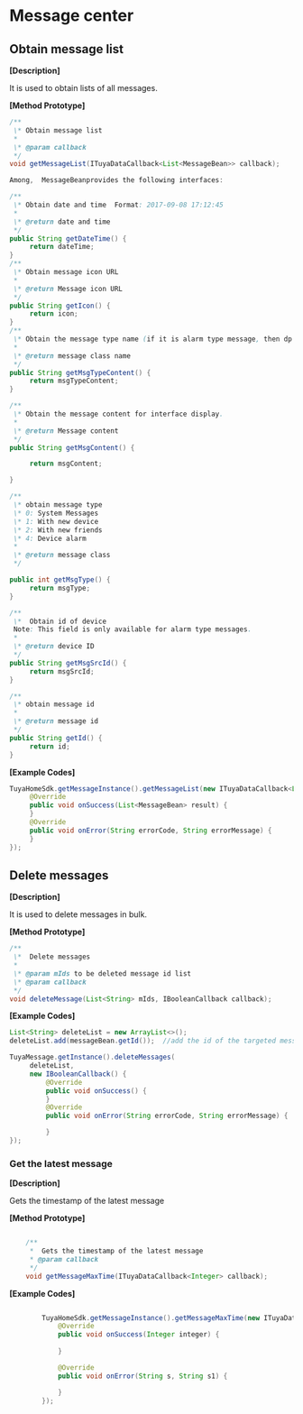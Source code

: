 # Message center

## Obtain message list

**[Description]**

It is used to obtain lists of all messages.

**[Method Prototype]**
```java
/**
 \* Obtain message list
 *
 \* @param callback
 */
void getMessageList(ITuyaDataCallback<List<MessageBean>> callback);

Among,  MessageBeanprovides the following interfaces:

/**
 \* Obtain date and time  Format: 2017-09-08 17:12:45
 *
 \* @return date and time
 */
public String getDateTime() {
     return dateTime;
}
/**
 \* Obtain message icon URL
 *
 \* @return Message icon URL
 */
public String getIcon() {
     return icon;
}
/**
 \* Obtain the message type name (if it is alarm type message, then dp points name are available.)
 *
 \* @return message class name 
 */
public String getMsgTypeContent() {
     return msgTypeContent;
}

/**
 \* Obtain the message content for interface display.
 *
 \* @return Message content 
 */
public String getMsgContent() {

     return msgContent;

}

/**
 \* obtain message type
 \* 0: System Messages
 \* 1: With new device
 \* 2: With new friends
 \* 4: Device alarm
 *
 \* @return message class 
 */

public int getMsgType() {
     return msgType;
}

/**
 \*  Obtain id of device
 Note: This field is only available for alarm type messages.
 *
 \* @return device ID
 */
public String getMsgSrcId() {
     return msgSrcId;
}

/**
 \* obtain message id
 *
 \* @return message id
 */
public String getId() {
     return id;
}
```
**[Example Codes]**
```java
TuyaHomeSdk.getMessageInstance().getMessageList(new ITuyaDataCallback<List<MessageBean>>() {
     @Override
     public void onSuccess(List<MessageBean> result) {
     }
     @Override
     public void onError(String errorCode, String errorMessage) {
     }
});
```
## Delete messages

**[Description]**

It is used to delete messages in bulk.

**[Method Prototype]**
```java
/**
 \*  Delete messages
 *
 \* @param mIds to be deleted message id list
 \* @param callback
 */
void deleteMessage(List<String> mIds, IBooleanCallback callback);
```
**[Example Codes]**
```java
List<String> deleteList = new ArrayList<>();  
deleteList.add(messageBean.getId());  //add the id of the targeted message into the list

TuyaMessage.getInstance().deleteMessages(
     deleteList, 
     new IBooleanCallback() {
         @Override
         public void onSuccess() {       
         }
         @Override
         public void onError(String errorCode, String errorMessage) {

         }
});
```

### Get the latest message

**[Description]**

Gets the timestamp of the latest message

**[Method Prototype]**

```java

    /**
     *  Gets the timestamp of the latest message
     * @param callback
     */
    void getMessageMaxTime(ITuyaDataCallback<Integer> callback);

```

**[Example Codes]**

```java

        TuyaHomeSdk.getMessageInstance().getMessageMaxTime(new ITuyaDataCallback<Integer>() {
            @Override
            public void onSuccess(Integer integer) {
                
            }

            @Override
            public void onError(String s, String s1) {

            }
        });
        
```